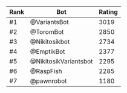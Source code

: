 Rank|Bot|Rating
---|---|---
#1|@VariantsBot|3019
#2|@ToromBot|2850
#3|@Nikitosikbot|2734
#4|@EmptikBot|2377
#5|@NikitosikVariantsbot|2295
#6|@RaspFish|2285
#7|@pawnrobot|1180
